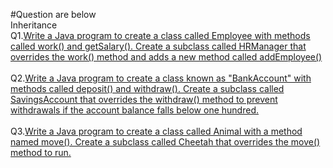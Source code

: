 #Question are below
<br>
Inheritance
<br>
Q1.[Write a Java program to create a class called Employee with methods called work() and getSalary(). Create a subclass called HRManager that overrides the work() method and adds a new method called addEmployee()](https://github.com/AsitSwain2002/JavaPractice/blob/master/src/InheritancePractice01.java)
<br>
<br>
Q2.[Write a Java program to create a class known as "BankAccount" with methods called deposit() and withdraw(). Create a subclass called SavingsAccount that overrides the withdraw() method to prevent withdrawals if the account balance falls below one hundred.](https://github.com/AsitSwain2002/JavaPractice/blob/master/src/InheritancePractice02.jav)
<br>
<br>
Q3.[Write a Java program to create a class called Animal with a method named move(). Create a subclass called Cheetah that overrides the move() method to run.](https://github.com/AsitSwain2002/JavaPractice/blob/master/src/InheritancePractice03.java)
